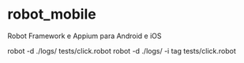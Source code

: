 # robot_mobile
Robot Framework e Appium para Android e iOS

robot -d ./logs/ tests/click.robot
robot -d ./logs/ -i tag tests/click.robot
